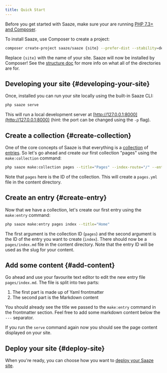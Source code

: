 ```yaml
---
title: Quick Start
---
```


Before you get started with Saaze, make sure your are running [PHP 7.3+ and Composer](/docs/requirements).

To install Saaze, use Composer to create a project:

```bash
composer create-project saaze/saaze {site} --prefer-dist --stability=dev
```

Replace `{site}` with the name of your site. Saaze will now be installed by Composer! See the [structure doc](/docs/structure) for more info on what all of the directories are for.

## Developing your site {#developing-your-site}

Once, installed you can run your site locally using the built-in Saaze CLI:

```bash
php saaze serve
```

This will run a local development server at [http://127.0.0.1:8000](http://127.0.0.1:8000) (hint: the port can be changed using the `-p` flag).

## Create a collection {#create-collection}

One of the core concepts of Saaze is that everything is a [collection](/docs/collections) of [entries](/docs/entries). So let's go ahead and create our first collection "pages" using the `make:collection` command:

```bash
php saaze make:collection pages --title="Pages" --index-route="/" --entry-route="/{slug}"
```

Note that `pages` here is the ID of the collection. This will create a `pages.yml` file in the content directory.

## Create an entry {#create-entry}

Now that we have a collection, let's create our first entry using the `make:entry` command:

```bash
php saaze make:entry pages index --title="Home"
```

The first argument is the collection ID (`pages`) and the second argument is the ID of the entry you want to create (`index`). There should now be a `pages/index.md` file in the content directory. Note that the entry ID will be used as the slug for your content.

## Add some content {#add-content}

Go ahead and use your favourite text editor to edit the new entry file `pages/index.md`. The file is split into two parts:

1. The first part is made up of Yaml frontmatter
1. The second part is the Markdown content

You should already see the title we passed to the `make:entry` command in the frontmatter section. Feel free to add some markdown content below the `---` separator.

If you run the `serve` command again now you should see the page content displayed on your site.

## Deploy your site {#deploy-site}

When you're ready, you can choose how you want to [deploy your Saaze site](/docs/deploying).
